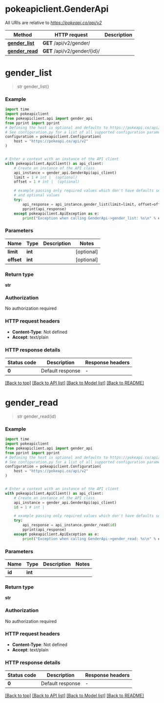 # pokeapiclient.GenderApi

All URIs are relative to *https://pokeapi.co/api/v2*

Method | HTTP request | Description
------------- | ------------- | -------------
[**gender_list**](GenderApi.md#gender_list) | **GET** /api/v2/gender/ | 
[**gender_read**](GenderApi.md#gender_read) | **GET** /api/v2/gender/{id}/ | 


# **gender_list**
> str gender_list()



### Example


```python
import time
import pokeapiclient
from pokeapiclient.api import gender_api
from pprint import pprint
# Defining the host is optional and defaults to https://pokeapi.co/api/v2
# See configuration.py for a list of all supported configuration parameters.
configuration = pokeapiclient.Configuration(
    host = "https://pokeapi.co/api/v2"
)


# Enter a context with an instance of the API client
with pokeapiclient.ApiClient() as api_client:
    # Create an instance of the API class
    api_instance = gender_api.GenderApi(api_client)
    limit = 1 # int |  (optional)
    offset = 1 # int |  (optional)

    # example passing only required values which don't have defaults set
    # and optional values
    try:
        api_response = api_instance.gender_list(limit=limit, offset=offset)
        pprint(api_response)
    except pokeapiclient.ApiException as e:
        print("Exception when calling GenderApi->gender_list: %s\n" % e)
```


### Parameters

Name | Type | Description  | Notes
------------- | ------------- | ------------- | -------------
 **limit** | **int**|  | [optional]
 **offset** | **int**|  | [optional]

### Return type

**str**

### Authorization

No authorization required

### HTTP request headers

 - **Content-Type**: Not defined
 - **Accept**: text/plain


### HTTP response details

| Status code | Description | Response headers |
|-------------|-------------|------------------|
**0** | Default response |  -  |

[[Back to top]](#) [[Back to API list]](../README.md#documentation-for-api-endpoints) [[Back to Model list]](../README.md#documentation-for-models) [[Back to README]](../README.md)

# **gender_read**
> str gender_read(id)



### Example


```python
import time
import pokeapiclient
from pokeapiclient.api import gender_api
from pprint import pprint
# Defining the host is optional and defaults to https://pokeapi.co/api/v2
# See configuration.py for a list of all supported configuration parameters.
configuration = pokeapiclient.Configuration(
    host = "https://pokeapi.co/api/v2"
)


# Enter a context with an instance of the API client
with pokeapiclient.ApiClient() as api_client:
    # Create an instance of the API class
    api_instance = gender_api.GenderApi(api_client)
    id = 1 # int | 

    # example passing only required values which don't have defaults set
    try:
        api_response = api_instance.gender_read(id)
        pprint(api_response)
    except pokeapiclient.ApiException as e:
        print("Exception when calling GenderApi->gender_read: %s\n" % e)
```


### Parameters

Name | Type | Description  | Notes
------------- | ------------- | ------------- | -------------
 **id** | **int**|  |

### Return type

**str**

### Authorization

No authorization required

### HTTP request headers

 - **Content-Type**: Not defined
 - **Accept**: text/plain


### HTTP response details

| Status code | Description | Response headers |
|-------------|-------------|------------------|
**0** | Default response |  -  |

[[Back to top]](#) [[Back to API list]](../README.md#documentation-for-api-endpoints) [[Back to Model list]](../README.md#documentation-for-models) [[Back to README]](../README.md)

